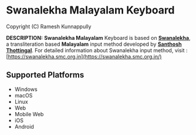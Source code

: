 Swanalekha Malayalam Keyboard
=====================
Copyright (C) Ramesh Kunnappully

__DESCRIPTION:__
**Swanalekha Malayalam** Keyboard is based on [**Swanalekha**](https://swanalekha.smc.org.in/), a transliteration based **Malayalam** input method developed by [**Santhosh Thottingal**](https://thottingal.in). For detailed information about Swanalekha input method, visit : [https://swanalekha.smc.org.in](https://swanalekha.smc.org.in/)

Supported Platforms
-------------------
 * Windows
 * macOS
 * Linux
 * Web
 * Mobile Web
 * iOS
 * Android
